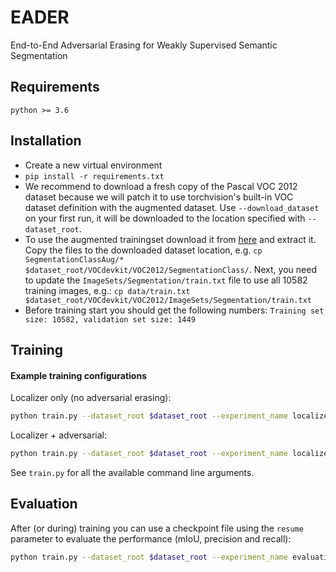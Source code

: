 # EADER
End-to-End Adversarial Erasing for Weakly Supervised Semantic Segmentation

## Requirements
```
python >= 3.6
```

## Installation
- Create a new virtual environment
- `pip install -r requirements.txt`
- We recommend to download a fresh copy of the Pascal VOC 2012 dataset because we will patch it to use torchvision's built-in VOC dataset definition with the augmented dataset. Use `--download_dataset` on your first run, it will be downloaded to the location specified with `--dataset_root`. 
- To use the augmented trainingset download it from [here](https://github.com/DrSleep/tensorflow-deeplab-resnet) and extract it. Copy the files to the downloaded dataset location, e.g. `cp SegmentationClassAug/* $dataset_root/VOCdevkit/VOC2012/SegmentationClass/`. Next, you need to update the `ImageSets/Segmentation/train.txt` file to use all 10582 training images, e.g.:  `cp data/train.txt $dataset_root/VOCdevkit/VOC2012/ImageSets/Segmentation/train.txt`
- Before training start you should get the following numbers: `Training set size: 10582, validation set size: 1449`

## Training
#### Example training configurations
Localizer only (no adversarial erasing):
```sh
python train.py --dataset_root $dataset_root --experiment_name localizer_only 
```
Localizer + adversarial:
```sh
python train.py --dataset_root $dataset_root --experiment_name localizer_adversarial --adversarial_model resnet18
```
See `train.py` for all the available command line arguments.

## Evaluation
After (or during) training you can use a checkpoint file using the `resume` parameter to evaluate the performance (mIoU, precision and recall):
```sh
python train.py --dataset_root $dataset_root --experiment_name evaluation --resume $experiment_name/checkpoint.pth.tar --evaluate
```

